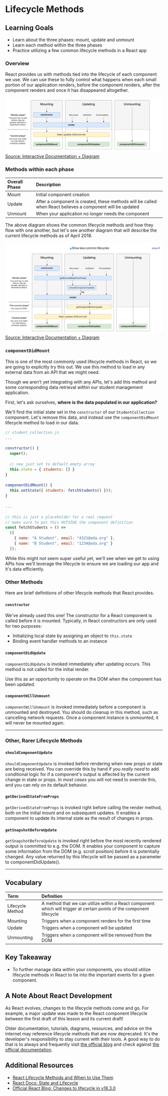 # Lifecycle Methods

## Learning Goals
- Learn about the three phases: mount, update and unmount
- Learn each method within the three phases
- Practice utilizing a few common lifecycle methods in a React app

### Overview
React provides us with methods tied into the lifecycle of each component we use. We can use these to fully control what happens when each small portion of our application renders, before the component renders, after the component renders and once it has disappeared altogether.   

![Lifecycle Phase Diagram](images/lifecycle-phase-diagram-06-2018-simplified.png)
[Source: Interactive Documentation + Diagram](http://projects.wojtekmaj.pl/react-lifecycle-methods-diagram/)

### Methods within each phase

Overall Phase | Description
:------------ | :-----------
Mount | Initial component creation
Update | After a component is created, these methods will be called when React believes a component will be updated
Unmount | When your application no longer needs the component

The above diagram shows the common lifecycle methods and how they flow with one another, but let's see another diagram that will describe the current lifecycle methods as of April 2018.

![Lifecycle Phase Diagram](images/lifecycle-phase-diagram-06-2018-full.png)
[Source: Interactive Documentation + Diagram](http://projects.wojtekmaj.pl/react-lifecycle-methods-diagram/)

### `componentDidMount`
This is one of the most commonly used lifecycle methods in React, so we are going to explicitly try this out. We use this method to load in any external data from an API that we might need.

Though we aren't yet integrating with any APIs, let's add this method and some corresponding data retrieval within our student management application.

First, let's ask ourselves, **where is the data populated in our application?**

We'll find the initial state set in the `constructor` of our `StudentCollection` component. Let's remove this data, and instead use the `componentDidMount` lifecycle method to load in our data.

```javascript
// student_collection.js
...

constructor() {
  super();

  // now just set to default empty array
  this.state = { students: [] }
}

componentDidMount() {
  this.setState({ students: fetchStudents() }));
}

...

// this is just a placeholder for a real request
// make sure to put this OUTSIDE the component definition
const fetchStudents = () =>
  ([
    { name: "A Student", email: "4321@ada.org" },
    { name: "B Student", email: "1234@ada.org" }
  ]);

```

While this might not seem super useful yet, we'll see when we get to using APIs how we'll leverage the lifecycle to ensure we are loading our app and it's data efficiently.

### Other Methods
Here are brief definitions of other lifecycle methods that React provides.

#### `constructor`
We've already used this one! The constructor for a React component is called before it is mounted. Typically, in React constructors are only used for two purposes:

- Initializing local state by assigning an object to `this.state`
- Binding event handler methods to an instance

#### `componentDidUpdate`
`componentDidUpdate` is invoked immediately after updating occurs. This method is not called for the initial render.

Use this as an opportunity to operate on the DOM when the component has been updated.

#### `componentWillUnmount`
`componentWillUnmount` is invoked immediately before a component is unmounted and destroyed. You should do cleanup in this method, such as cancelling network requests. Once a component instance is unmounted, it will never be mounted again.

---
### Other, Rarer Lifecycle Methods

#### `shouldComponentUpdate`
`shouldComponentUpdate` is invoked before rendering when new props or state are being received. You can override this by hand if you _really need_ to add conditional logic for if a component's output is affected by the current change in state or props. _In most cases_ you will not need to override this, and you can rely on its default behavior.

#### `getDerivedStateFromProps`
`getDerivedStateFromProps` is invoked right before calling the render method, both on the initial mount and on subsequent updates. It enables a component to update its internal state as the result of changes in props.

#### `getSnapshotBeforeUpdate`
`getSnapshotBeforeUpdate` is invoked right before the most recently rendered output is committed to e.g. the DOM. It enables your component to capture some information from the DOM (e.g. scroll position) before it is potentially changed. Any value returned by this lifecycle will be passed as a parameter to componentDidUpdate().

---


## Vocabulary
| Term     | Definition     |
| :------------- | :------------- |
| Lifecycle Method       | A method that we can utilize within a React component which will trigger at certain points of the component lifecycle       |
| Mounting | Triggers when a component renders for the first time |
| Update | Triggers when a component will be updated |
| Unmounting |Triggers when a component will be removed from the DOM |

## Key Takeaway
- To further manage data within your components, you should utilize lifecycle methods in React to tie into the important events for a given component.

## A Note About React Development
As React evolves, changes to the lifecycle methods come and go. For example, a major update was made to the React component lifecycle between the first draft of this lesson and its current draft!

Older documentation, tutorials, diagrams, resources, and advice on the internet may reference lifecycle methods that are now deprecated. It's the developer's responsibility to stay current with their tools. A good way to do that is to always and frequently visit [the official blog](https://reactjs.org/blog) and check against [the official documentation](https://reactjs.org/docs/react-component.html).

## Additional Resources
- [React Lifecycle Methods and When to Use Them](https://engineering.musefind.com/react-lifecycle-methods-how-and-when-to-use-them-2111a1b692b1)
- [React Docs: State and Lifecycle](https://reactjs.org/docs/state-and-lifecycle.html)
- [Official React Blog: Changes to lifecycle in v16.3.0](https://reactjs.org/blog/2018/03/27/update-on-async-rendering.html)
